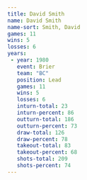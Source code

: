 ```yaml
---
title: David Smith
name: David Smith
name-sort: Smith, David
games: 11
wins: 5
losses: 6
years:
 - year: 1980
   event: Brier
   team: "BC"
   position: Lead
   games: 11
   wins: 5
   losses: 6
   inturn-total: 23
   inturn-percent: 86
   outturn-total: 186
   outturn-percent: 73
   draw-total: 126
   draw-percent: 78
   takeout-total: 83
   takeout-percent: 68
   shots-total: 209
   shots-percent: 74
---
```

